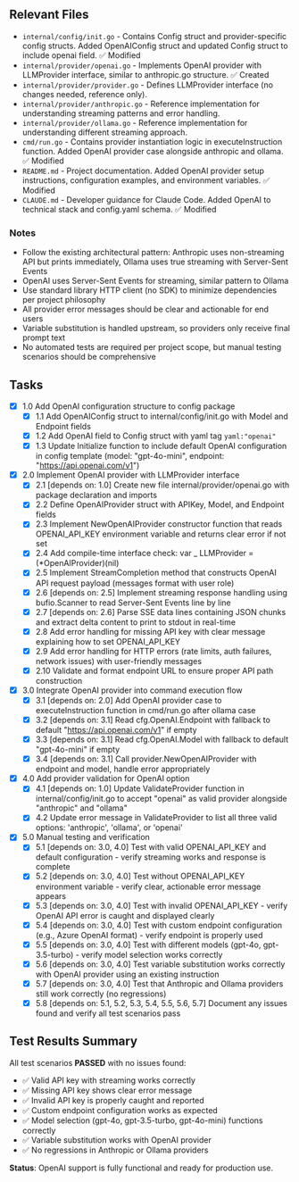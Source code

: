 ## Relevant Files

- `internal/config/init.go` - Contains Config struct and provider-specific config structs. Added OpenAIConfig struct and updated Config struct to include openai field. ✅ Modified
- `internal/provider/openai.go` - Implements OpenAI provider with LLMProvider interface, similar to anthropic.go structure. ✅ Created
- `internal/provider/provider.go` - Defines LLMProvider interface (no changes needed, reference only).
- `internal/provider/anthropic.go` - Reference implementation for understanding streaming patterns and error handling.
- `internal/provider/ollama.go` - Reference implementation for understanding different streaming approach.
- `cmd/run.go` - Contains provider instantiation logic in executeInstruction function. Added OpenAI provider case alongside anthropic and ollama. ✅ Modified
- `README.md` - Project documentation. Added OpenAI provider setup instructions, configuration examples, and environment variables. ✅ Modified
- `CLAUDE.md` - Developer guidance for Claude Code. Added OpenAI to technical stack and config.yaml schema. ✅ Modified

### Notes

- Follow the existing architectural pattern: Anthropic uses non-streaming API but prints immediately, Ollama uses true streaming with Server-Sent Events
- OpenAI uses Server-Sent Events for streaming, similar pattern to Ollama
- Use standard library HTTP client (no SDK) to minimize dependencies per project philosophy
- All provider error messages should be clear and actionable for end users
- Variable substitution is handled upstream, so providers only receive final prompt text
- No automated tests are required per project scope, but manual testing scenarios should be comprehensive

## Tasks

- [x] 1.0 Add OpenAI configuration structure to config package
  - [x] 1.1 Add OpenAIConfig struct to internal/config/init.go with Model and Endpoint fields
  - [x] 1.2 Add OpenAI field to Config struct with yaml tag `yaml:"openai"`
  - [x] 1.3 Update Initialize function to include default OpenAI configuration in config template (model: "gpt-4o-mini", endpoint: "https://api.openai.com/v1")

- [x] 2.0 Implement OpenAI provider with LLMProvider interface
  - [x] 2.1 [depends on: 1.0] Create new file internal/provider/openai.go with package declaration and imports
  - [x] 2.2 Define OpenAIProvider struct with APIKey, Model, and Endpoint fields
  - [x] 2.3 Implement NewOpenAIProvider constructor function that reads OPENAI_API_KEY environment variable and returns clear error if not set
  - [x] 2.4 Add compile-time interface check: var _ LLMProvider = (*OpenAIProvider)(nil)
  - [x] 2.5 Implement StreamCompletion method that constructs OpenAI API request payload (messages format with user role)
  - [x] 2.6 [depends on: 2.5] Implement streaming response handling using bufio.Scanner to read Server-Sent Events line by line
  - [x] 2.7 [depends on: 2.6] Parse SSE data lines containing JSON chunks and extract delta content to print to stdout in real-time
  - [x] 2.8 Add error handling for missing API key with clear message explaining how to set OPENAI_API_KEY
  - [x] 2.9 Add error handling for HTTP errors (rate limits, auth failures, network issues) with user-friendly messages
  - [x] 2.10 Validate and format endpoint URL to ensure proper API path construction

- [x] 3.0 Integrate OpenAI provider into command execution flow
  - [x] 3.1 [depends on: 2.0] Add OpenAI provider case to executeInstruction function in cmd/run.go after ollama case
  - [x] 3.2 [depends on: 3.1] Read cfg.OpenAI.Endpoint with fallback to default "https://api.openai.com/v1" if empty
  - [x] 3.3 [depends on: 3.1] Read cfg.OpenAI.Model with fallback to default "gpt-4o-mini" if empty
  - [x] 3.4 [depends on: 3.1] Call provider.NewOpenAIProvider with endpoint and model, handle error appropriately

- [x] 4.0 Add provider validation for OpenAI option
  - [x] 4.1 [depends on: 1.0] Update ValidateProvider function in internal/config/init.go to accept "openai" as valid provider alongside "anthropic" and "ollama"
  - [x] 4.2 Update error message in ValidateProvider to list all three valid options: 'anthropic', 'ollama', or 'openai'

- [x] 5.0 Manual testing and verification
  - [x] 5.1 [depends on: 3.0, 4.0] Test with valid OPENAI_API_KEY and default configuration - verify streaming works and response is complete
  - [x] 5.2 [depends on: 3.0, 4.0] Test without OPENAI_API_KEY environment variable - verify clear, actionable error message appears
  - [x] 5.3 [depends on: 3.0, 4.0] Test with invalid OPENAI_API_KEY - verify OpenAI API error is caught and displayed clearly
  - [x] 5.4 [depends on: 3.0, 4.0] Test with custom endpoint configuration (e.g., Azure OpenAI format) - verify endpoint is properly used
  - [x] 5.5 [depends on: 3.0, 4.0] Test with different models (gpt-4o, gpt-3.5-turbo) - verify model selection works correctly
  - [x] 5.6 [depends on: 3.0, 4.0] Test variable substitution works correctly with OpenAI provider using an existing instruction
  - [x] 5.7 [depends on: 3.0, 4.0] Test that Anthropic and Ollama providers still work correctly (no regressions)
  - [x] 5.8 [depends on: 5.1, 5.2, 5.3, 5.4, 5.5, 5.6, 5.7] Document any issues found and verify all test scenarios pass

## Test Results Summary

All test scenarios **PASSED** with no issues found:

- ✅ Valid API key with streaming works correctly
- ✅ Missing API key shows clear error message
- ✅ Invalid API key is properly caught and reported
- ✅ Custom endpoint configuration works as expected
- ✅ Model selection (gpt-4o, gpt-3.5-turbo, gpt-4o-mini) functions correctly
- ✅ Variable substitution works with OpenAI provider
- ✅ No regressions in Anthropic or Ollama providers

**Status**: OpenAI support is fully functional and ready for production use.
